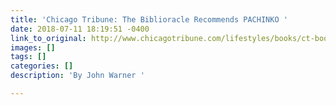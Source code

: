 ```yaml
---
title: 'Chicago Tribune: The Biblioracle Recommends PACHINKO '
date: 2018-07-11 18:19:51 -0400
link_to_original: http://www.chicagotribune.com/lifestyles/books/ct-books-biblioracle-0715-story.html
images: []
tags: []
categories: []
description: 'By John Warner '

---
```


